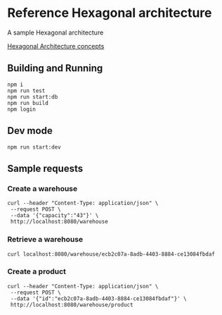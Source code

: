 # Reference Hexagonal architecture

A sample Hexagonal architecture

[Hexagonal Architecture concepts](concepts.md)

## Building and Running

    npm i
    npm run test
    npm run start:db
    npm run build
    npm login

## Dev mode

    npm run start:dev

## Sample requests

### Create a warehouse

```
curl --header "Content-Type: application/json" \
 --request POST \
 --data '{"capacity":"43"}' \
 http://localhost:8080/warehouse
```

### Retrieve a warehouse

```
curl localhost:8080/warehouse/ecb2c07a-8adb-4403-8884-ce13084fbdaf
```

### Create a product

```
curl --header "Content-Type: application/json" \
 --request POST \
 --data '{"id":"ecb2c07a-8adb-4403-8884-ce13084fbdaf"}' \
 http://localhost:8080/warehouse/product
```

